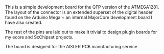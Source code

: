 This is a simple development board for the QFP version of the ATMEGA1281. The
layout of the connector is an extended superset of the digital header found on
the Arduino Mega + an internal MajorCore development board I have also
created. 

The rest of the pins are laid out to make it trivial to design plugin boards
for my ecore and SxChipset projects.

The board is designed for the AISLER PCB manufacturing service.
